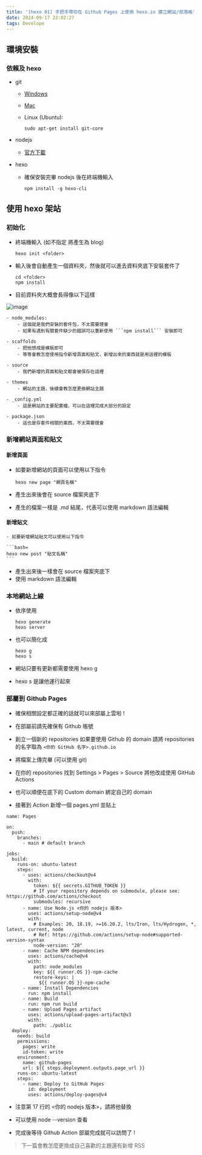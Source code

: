 ```yaml
---
title: '[hexo 01] 手把手帶你在 Github Pages 上使用 hexo.io 建立網站/部落格'
date: 2024-09-17 22:02:27
tags: Develope
---
```


## 環境安裝

### 依賴及 hexo
- git 
    - [Windows](https://git-scm.com/download/win)
    - [Mac](https://sourceforge.net/projects/git-osx-installer/)
    - Linux (Ubuntu):

        ```bash=
        sudo apt-get install git-core
        ```
        
- nodejs
    - [官方下載](https://nodejs.org/en/download/package-manager)

- hexo
 
    - 確保安裝完畢 nodejs 後在終端機輸入
        ```bash=
        npm install -g hexo-cli
        ```

## 使用 hexo 架站

### 初始化

- 終端機輸入 (如不指定 <folder> 將產生為 blog)
    
    ```bash=
    hexo init <folder>
    ```
    
- 輸入後會自動產生一個資料夾，然後就可以進去資料夾底下安裝套件了
    
    ```bash=
    cd <folder>
    npm install
    ```
    
- 目前資料夾大概會長得像以下這樣
    
![image](https://hackmd.io/_uploads/rku6xaLTA.png)

    - node_modules:
        - 這個就是我們安裝的套件包，不太需要理會
        - 如果有遇到有關套件缺少的錯誤可以重新使用 ```npm install``` 安裝即可
    
    - scaffolds
        - 把他想成是模板即可
        - 等等會教怎麼使用指令新增頁面和貼文，新增出來的東西就是用這裡的模板
    
    - source
        - 我們新增的頁面和貼文都會被保存在這裡
    
    - themes
        - 網站的主題，後續會教怎麼更換網站主題
    
    - _config.yml
        - 這是網站的主要配置檔，可以在這裡完成大部分的設定
    
    - package.json
        - 這也是存套件相關的東西，不太需要理會
    
### 新增網站頁面和貼文

#### 新增頁面
    
- 如要新增網站的頁面可以使用以下指令
    
    ```bash=
    hexo new page "網頁名稱"
    ```

- 產生出來後會在 source 檔案夾底下
- 產生的檔案一樣是 .md 結尾，代表可以使用 markdown 語法編輯
    
#### 新增貼文
    
    - 如要新增網站貼文可以使用以下指令
    
    ```bash=
    hexo new post "貼文名稱"
    ```

- 產生出來後一樣會在 source 檔案夾底下
- 使用 markdown 語法編輯
    
### 本地網站上線
    
- 依序使用
    
    ```bash=
    hexo generate
    hexo server
    ```
    
- 也可以簡化成
    
    ```bash=
    hexo g
    hexo s
    ```
    
- 網站只要有更新都需要使用 hexo g
- hexo s 是讓他運行起來
    
### 部屬到 Github Pages

- 確保相關設定都正確的話就可以來部屬上雲啦 !
    
- 在部屬前請先確保有 Github 帳號
    
- 創立一個新的 repositories 如果要使用 Github 的 domain 請將 repositories 的名字取為
    ```<你的 GitHub 名字>.github.io```
    
- 將檔案上傳完畢 (可以使用 git)
    
- 在你的 repositories 找到 Settings > Pages > Source 將他改成使用 GitHub Actions

- 也可以順便在底下的 Custom domain 綁定自己的 domain
    
- 接著到 Action 新增一個 pages.yml 並貼上
    
```=
name: Pages

on:
  push:
    branches:
      - main # default branch

jobs:
  build:
    runs-on: ubuntu-latest
    steps:
      - uses: actions/checkout@v4
        with:
          token: ${{ secrets.GITHUB_TOKEN }}
          # If your repository depends on submodule, please see: https://github.com/actions/checkout
          submodules: recursive
      - name: Use Node.js <你的 nodejs 版本>
        uses: actions/setup-node@v4
        with:
          # Examples: 20, 18.19, >=16.20.2, lts/Iron, lts/Hydrogen, *, latest, current, node
          # Ref: https://github.com/actions/setup-node#supported-version-syntax
          node-version: "20"
      - name: Cache NPM dependencies
        uses: actions/cache@v4
        with:
          path: node_modules
          key: ${{ runner.OS }}-npm-cache
          restore-keys: |
            ${{ runner.OS }}-npm-cache
      - name: Install Dependencies
        run: npm install
      - name: Build
        run: npm run build
      - name: Upload Pages artifact
        uses: actions/upload-pages-artifact@v3
        with:
          path: ./public
  deploy:
    needs: build
    permissions:
      pages: write
      id-token: write
    environment:
      name: github-pages
      url: ${{ steps.deployment.outputs.page_url }}
    runs-on: ubuntu-latest
    steps:
      - name: Deploy to GitHub Pages
        id: deployment
        uses: actions/deploy-pages@v4
```
    
- 注意第 17 行的 <你的 nodejs 版本>，請將他替換
    
- 可以使用 node --version 查看
    
- 完成後等待 Github Action 部屬完成就可以訪問了 !
    
> 下一篇會教怎麼更換成自己喜歡的主題還有新增 RSS